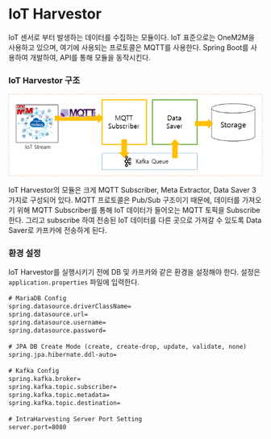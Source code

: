 # IoT Harvestor

IoT 센서로 부터 발생하는 데이터를 수집하는 모듈이다.
IoT 표준으로는 OneM2M을 사용하고 있으며, 여기에 사용되는 프로토콜은 MQTT를 사용한다.
Spring Boot를 사용하여 개발하여, API를 통해 모듈을 동작시킨다.

### IoT Harvestor 구조

<p align="center"><img src="img/structure.png"></p>
   
IoT Harvestor의 모듈은 크게 MQTT Subscriber, Meta Extractor, Data Saver 3가지로 구성되어 있다.
MQTT 프로토콜은 Pub/Sub 구조이기 때문에, 데이터를 가져오기 위해 MQTT Subscriber를 통해 IoT 데이터가 들어오는 MQTT 토픽을 Subscribe 한다.
그리고 subscribe 하여 전송된 IoT 데이터를 다른 곳으로 가져갈 수 있도록 Data Saver로 카프카에 전송하게 된다.
   
   
### 환경 설정
      
IoT Harvestor를 실행시키기 전에 DB 및 카프카와 같은 환경을 설정해야 한다.
설정은 `application.properties` 파일에 입력한다.
```$properties
# MariaDB Config
spring.datasource.driverClassName=
spring.datasource.url=
spring.datasource.username=
spring.datasource.password=

# JPA DB Create Mode (create, create-drop, update, validate, none)
spring.jpa.hibernate.ddl-auto=

# Kafka Config
spring.kafka.broker=
spring.kafka.topic.subscriber=
spring.kafka.topic.metadata=
spring.kafka.topic.destination=

# IntraHarvesting Server Port Setting
server.port=8080
```